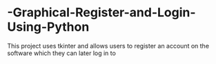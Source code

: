 # -Graphical-Register-and-Login-Using-Python
This project uses tkinter and allows users to register an account on the software which they can later log in to
